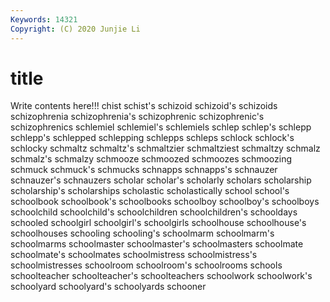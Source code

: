 ```yaml
---
Keywords: 14321
Copyright: (C) 2020 Junjie Li
---
```


# title

Write contents here!!!
chist 
schist's 
schizoid 
schizoid's 
schizoids 
schizophrenia 
schizophrenia's 
schizophrenic
schizophrenic's 
schizophrenics 
schlemiel 
schlemiel's 
schlemiels 
schlep 
schlep's 
schlepp 
schlepp's 
schlepped
schlepping 
schlepps 
schleps 
schlock 
schlock's 
schlocky 
schmaltz 
schmaltz's 
schmaltzier 
schmaltziest
schmaltzy 
schmalz 
schmalz's 
schmalzy 
schmooze 
schmoozed 
schmoozes 
schmoozing 
schmuck 
schmuck's
schmucks 
schnapps 
schnapps's 
schnauzer 
schnauzer's 
schnauzers 
scholar 
scholar's 
scholarly 
scholars
scholarship 
scholarship's 
scholarships 
scholastic 
scholastically 
school 
school's 
schoolbook 
schoolbook's 
schoolbooks
schoolboy 
schoolboy's 
schoolboys 
schoolchild 
schoolchild's 
schoolchildren 
schoolchildren's 
schooldays 
schooled 
schoolgirl
schoolgirl's 
schoolgirls 
schoolhouse 
schoolhouse's 
schoolhouses 
schooling 
schooling's 
schoolmarm 
schoolmarm's 
schoolmarms
schoolmaster 
schoolmaster's 
schoolmasters 
schoolmate 
schoolmate's 
schoolmates 
schoolmistress 
schoolmistress's 
schoolmistresses 
schoolroom
schoolroom's 
schoolrooms 
schools 
schoolteacher 
schoolteacher's 
schoolteachers 
schoolwork 
schoolwork's 
schoolyard 
schoolyard's
schoolyards 
schooner 
